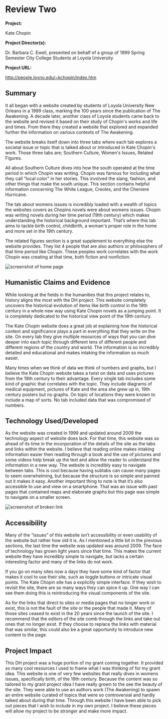 # Review Two

**Project:** 

Kate Chopin

**Project Director(s):** 

Dr. Barbara C. Ewell, presented on behalf of a group of 1999 Spring Semester City College Students at Loyola University

**Project URL:**

http://people.loyno.edu/~kchopin/index.htm


## Summary 

It all began with a website created by students of Loyola University New Orleans in a 1999 class, marking the 100 years since the publication of The Awakening. A decade later, another class of Loyola students came back to the website and revised it based on their study of Chopin's works and life and times. From there they created a website that explored and expanded further the information on various contexts of The Awakening. 


The website breaks itself down into three tabs where each tab explores a societal issue or topic that is talked about or introduced in Kate Chopin's work. Those three tabs are; Southern Culture, Women's Issues, Related Figures.


All about Southern Culture dives into how the south operated at the time period in which Chopin was writing. Chopin was famous for including what they call “local color” in her stories. This involved the slang, fashion, and other things that make the south unique. This section contains helpful information concerning The White League, Creoles, and the Cheniere Hurricane.


The tab about womens issues is incredibly loaded with a wealth of topics the websites covers as Chopins novels were about womens issues. Chopin was writing novels during her time period (19th century) which makes understanding the historical background important. That’s where this tab aims to tackle birth control, childbirth, a woman's proper role in the home and more set in the 19th century.


The related figures section is a great supplement to everything else the website provides. They list 4 people that are also authors or philosophers of that time period like Chopin. These peoples work correlates with the work Chopin was creating at that time, both fiction and nonfiction. 

![screenshot of home page](https://kaylac1.github.io/KaylaC/images/HomeScreen.png)

## Humanistic Claims and Evidence

While looking at the fields in the humanities that this project relates to, history aligns the most with the DH project. This website completely uncovers the historical evolution of items like birth control in the 19th century in a whole new way using Kate Chopin novels as a jumping point. It is completely dedicated to the historical view point of the 19th century. 


The Kate Chopin website does a great job at explaining how the historical context and significance plays a part in everything that they write on the site. On every tab they give multiple resources of ways that you can dive deeper into each topic through different lens of different people and different regions of the country and world. The information is so incredibly detailed and educational and makes intaking the information so much easier. 


Many times when we think of data we think of numbers and graphs, but I believe the Kate Chopin website takes a twist on data and uses pictures from the 19th century to their advantage. Every single tab includes some kind of graphic that correlates with the topic. They include diagrams of medical equipment, pictures of Kate and the area she grew up in, 19th century posters but no graphs. On topic of locations they were known to include a map of sorts. No tab included data that was compromised of numbers. 


## Technology Used/Developed

As the website was created in 1999 and updated around 2009 the technology aspect of website does lack. For that time, this website was so ahead of its time in the incorporation of the details of the site as the tabs and links within the website. I believe that reading online makes intaking information easier then reading through a book and the use of pictures and some videos help break up the text and allow the reader to understand the information in a new way. The website is incredibly easy to navigate between tabs. This is cool because having subtabs can cause many pages to seem overwhelming, but because the structure is so simple and panned out it makes it easy. Another important thing to note is that it’s also accessible to use and view on a smartphone. That was an issue with past pages that contained maps and elaborate graphs but this page was simple to navigate on a smaller screen. 

![screenshot of broken link](https://kaylac1.github.io/KaylaC/images/Broke.png)

## Accessibility

Many of the “issues” of this website isn’t accessibility or even usability of the website but rather how old it is. As I mentioned a little bit in the previous sections, the last time the website was updated was around 2009. The face of technology has grown light years since that time. This makes the current website they have incredibly simple to navigate, but lacks a certain interesting factor and many of the links do not work.


If you go on many sites now a days they have some kind of factor that makes it cool to use their site, such as toggle buttons or intricate visual points. The Kate Chopin site has a explicitly simple interface. If they wish to revisit the site, there are so many ways they can spice it up. One way I can see them doing this is reintroducing the visual components of the site.


As for the links that direct to sites or media pages that no longer work or exist, this is not the fault of the site or the people that made it. Many of those sites ceased to exist in the 20 years since the launch of the site. I recommend that the editors of the site comb through the links and take out ones that no longer exist. If they choose to replace the links with material that was similar, this could also be a great opportunity to introduce new content to the page. 

## Project Impact

This DH project was a huge portion of my grant coming together. It provided so many cool resources I used to frame what I was thinking of for my grant idea. This website is one of very few websites that really dives in womens issues, specifically birth, of the 19th century. Because the content was so tailored to my grant project idea I have really grown to the see the beauty of the site. They were able to use an authors work (The Awakening) to spawn an entire website curated of topics that were so controversial and hardly talked about during that time. Through this website I have been able to pick out pieces that I wish to include in my own project. I believe these pieces will allow my project to be stronger and make more impact. 

